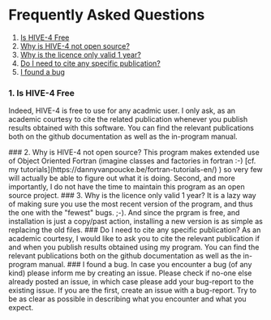 # Frequently Asked Questions

1. [Is HIVE-4 Free](#Isitfree)
2. [Why is HIVE-4 not open source?](#Opensource)
3. [Why is the licence only valid 1 year?](#1yrlic)
4. [Do I need to cite any specific publication?](#citepub)
5. [I found a bug](#bugfind)


### <a name="IsitFree"> 1. Is HIVE-4 Free </a>
Indeed, HIVE-4 is free to use for any acadmic user. I only ask, as an academic courtesy
to cite the related publication whenever you publish results obtained with this software.
You can find the relevant publications both on the github documentation as well as the 
in-program manual.

<a name="Opensource"> 
### 2. Why is HIVE-4 not open source?
</a>
This program makes extended use of Object Oriented Fortran (imagine classes and factories 
in fortran :-) [cf. my tutorials](https://dannyvanpoucke.be/fortran-tutorials-en/) ) so very 
few will actually be able to figure out what it is doing. Second, and more importantly,
I do not have the time to maintain this program as an open source project.

<a name="1yrlic"> 
### 3. Why is the licence only valid 1 year?
</a> 
It is a lazy way of making sure you use the most recent version of the program, and thus 
the one with the "fewest" bugs. ;-). And since the prgram is free, and installation is just
a copy/past action, installing a new version is as simple as replacing the old files.

<a name="citepub"> 
### Do I need to cite any specific publication?
</a> 
As an academic courtesy, I would like to ask you to cite the relevant publication if
and when you publish results obtained using my program. You can find the relevant 
publications both on the github documentation as well as the in-program manual.

<a name="bugfind"> 
### I found a bug.
</a> 
In case you encounter a bug (of any kind) please inform me by creating an issue. 
Please check if no-one else already posted an issue, in which case please add your
bug-report to the existing issue. If you are the first, create an issue with a bug-report.
Try to be as clear as possible in describing what you encounter and what you expect.






